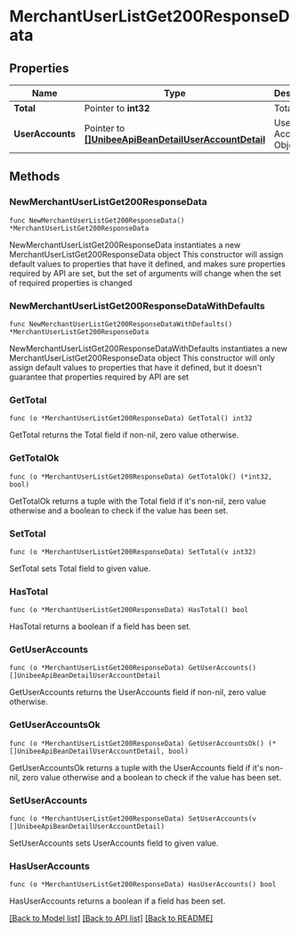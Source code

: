 # MerchantUserListGet200ResponseData

## Properties

Name | Type | Description | Notes
------------ | ------------- | ------------- | -------------
**Total** | Pointer to **int32** | Total | [optional] 
**UserAccounts** | Pointer to [**[]UnibeeApiBeanDetailUserAccountDetail**](UnibeeApiBeanDetailUserAccountDetail.md) | User Account Object List | [optional] 

## Methods

### NewMerchantUserListGet200ResponseData

`func NewMerchantUserListGet200ResponseData() *MerchantUserListGet200ResponseData`

NewMerchantUserListGet200ResponseData instantiates a new MerchantUserListGet200ResponseData object
This constructor will assign default values to properties that have it defined,
and makes sure properties required by API are set, but the set of arguments
will change when the set of required properties is changed

### NewMerchantUserListGet200ResponseDataWithDefaults

`func NewMerchantUserListGet200ResponseDataWithDefaults() *MerchantUserListGet200ResponseData`

NewMerchantUserListGet200ResponseDataWithDefaults instantiates a new MerchantUserListGet200ResponseData object
This constructor will only assign default values to properties that have it defined,
but it doesn't guarantee that properties required by API are set

### GetTotal

`func (o *MerchantUserListGet200ResponseData) GetTotal() int32`

GetTotal returns the Total field if non-nil, zero value otherwise.

### GetTotalOk

`func (o *MerchantUserListGet200ResponseData) GetTotalOk() (*int32, bool)`

GetTotalOk returns a tuple with the Total field if it's non-nil, zero value otherwise
and a boolean to check if the value has been set.

### SetTotal

`func (o *MerchantUserListGet200ResponseData) SetTotal(v int32)`

SetTotal sets Total field to given value.

### HasTotal

`func (o *MerchantUserListGet200ResponseData) HasTotal() bool`

HasTotal returns a boolean if a field has been set.

### GetUserAccounts

`func (o *MerchantUserListGet200ResponseData) GetUserAccounts() []UnibeeApiBeanDetailUserAccountDetail`

GetUserAccounts returns the UserAccounts field if non-nil, zero value otherwise.

### GetUserAccountsOk

`func (o *MerchantUserListGet200ResponseData) GetUserAccountsOk() (*[]UnibeeApiBeanDetailUserAccountDetail, bool)`

GetUserAccountsOk returns a tuple with the UserAccounts field if it's non-nil, zero value otherwise
and a boolean to check if the value has been set.

### SetUserAccounts

`func (o *MerchantUserListGet200ResponseData) SetUserAccounts(v []UnibeeApiBeanDetailUserAccountDetail)`

SetUserAccounts sets UserAccounts field to given value.

### HasUserAccounts

`func (o *MerchantUserListGet200ResponseData) HasUserAccounts() bool`

HasUserAccounts returns a boolean if a field has been set.


[[Back to Model list]](../README.md#documentation-for-models) [[Back to API list]](../README.md#documentation-for-api-endpoints) [[Back to README]](../README.md)


